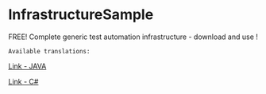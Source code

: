 # InfrastructureSample
FREE! Complete generic test automation infrastructure - download and use !

    Available translations: 
[Link - JAVA](https://github.com/sergeicher1/InfraSample_JAVA_translation) 

[Link - C#](https://github.com/sergeicher1/InfraSample_CSharp_Translation)
